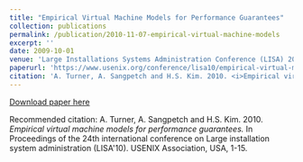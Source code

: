 ```yaml
---
title: "Empirical Virtual Machine Models for Performance Guarantees"
collection: publications
permalink: /publication/2010-11-07-empirical-virtual-machine-models
excerpt: ''
date: 2009-10-01
venue: 'Large Installations Systems Administration Conference (LISA) 2010, San Jose, CA, USA'
paperurl: 'https://www.usenix.org/conference/lisa10/empirical-virtual-machine-models-performance-guarantees'
citation: 'A. Turner, A. Sangpetch and H.S. Kim. 2010. <i>Empirical virtual machine models for performance guarantees.</i> In Proceedings of the 24th International Conference on Large Installation System Administration (LISA&apos;10). USENIX Association, USA, 1-15.'
---
```


[Download paper here](https://dl.acm.org/doi/abs/10.5555/1924976.1924996)

Recommended citation: A. Turner, A. Sangpetch and H.S. Kim. 2010. <i>Empirical virtual machine models for performance guarantees.</i> In Proceedings of the 24th international conference on Large installation system administration (LISA&apos;10). USENIX Association, USA, 1-15.
